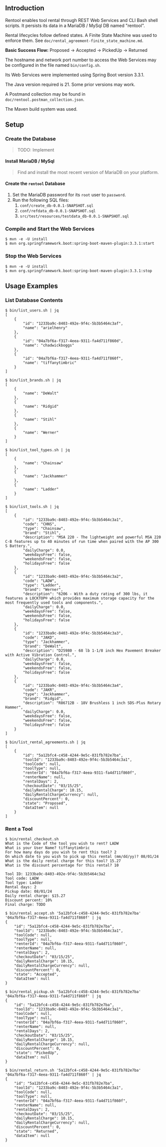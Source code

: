 ## Introduction
Rentool enables tool rental through REST Web Services and CLI Bash shell
scripts.  It persists its data in a MariaDB / MySql DB named "rentool".

Rental lifecycles follow defined states.  A Finite State Machine was
used to enforce them.  See `doc/rental_agreement-finite_state_machine.md`.

**Basic Success Flow:**
    Proposed -> Accepted -> PickedUp -> Returned

The hostname and network port number to access the Web Services may be
configured in the file named `bin/config.sh`. 

Its Web Services were implemented using Spring Boot version 3.3.1.

The Java version required is 21.  Some prior versions may work.

A Postmand collection may be found in `doc/rentool.postman_collection.json`.

The Maven build system was used.

## Setup
### Create the Database
> TODO: Implement

#### Install MariaDB / MySql
> Find and install the most recent version of MariaDB on your platform.

#### Create the `rentool` Database
1. Set the MariaDB password for its `root` user to `password`.
1. Run the following SQL files:
   1. `conf/create_db-0.0.1-SNAPSHOT.sql`
   1. `conf/refdata_db-0.0.1-SNAPSHOT.sql`
   1. `src/test/resources/testdata_db-0.0.1-SNAPSHOT.sql`

### Compile and Start the Web Services
    $ mvn -e -U install
    $ mvn org.springframework.boot:spring-boot-maven-plugin:3.3.1:start

### Stop the Web Services
    $ mvn -e -U install
    $ mvn org.springframework.boot:spring-boot-maven-plugin:3.3.1:stop

## Usage Examples
### List Database Contents
    $ bin/list_users.sh | jq
    [
        {
            "id": "1233ba9c-8403-492e-9f4c-5b3b5464c3af",
            "name": "arielhenry"
        },
        {
            "id": "04a7bf6a-f317-4eea-9311-fa4d711f860d",
            "name": "chadwickboggs"
        },
        {
            "id": "04a7bf6a-f317-4eea-9311-fa4d711f860f",
            "name": "tiffanytimbric"
        }
    ]

    $ bin/list_brands.sh | jq
    [
        {
            "name": "DeWalt"
        },
        {
            "name": "Ridgid"
        },
        {
            "name": "Stihl"
        },
        {
            "name": "Werner"
        }
    ]

    $ bin/list_tool_types.sh | jq
    [
        {
            "name": "Chainsaw"
        },
        {
            "name": "Jackhammer"
        },
        {
            "name": "Ladder"
        }
    ]

    $ bin/list_tools.sh | jq
    [
        {
            "id": "1233ba9c-8403-492e-9f4c-5b3b5464c3a1",
            "code": "CHNS",
            "type": "Chainsaw",
            "brand": "Stihl",
            "description": "MSA 220 - The lightweight and powerful MSA 220 C-B features up to 40 minutes of run time when paired with the AP 300 S Battery.",
            "dailyCharge": 0.0,
            "weekdaysFree": false,
            "weekendsFree": false,
            "holidaysFree": false
        },
        {
            "id": "1233ba9c-8403-492e-9f4c-5b3b5464c3a2",
            "code": "LADW",
            "type": "Ladder",
            "brand": "Werner",
            "description": "6206 - With a duty rating of 300 lbs, it features a LOCKTOP® which provides maximum storage capacity for the most frequently used tools and components.",
            "dailyCharge": 0.0,
            "weekdaysFree": false,
            "weekendsFree": false,
            "holidaysFree": false
        },
        {
            "id": "1233ba9c-8403-492e-9f4c-5b3b5464c3a3",
            "code": "JAKD",
            "type": "Jackhammer",
            "brand": "DeWalt",
            "description": "D25980 - 68 lb 1-1/8 inch Hex Pavement Breaker with Active Vibration Control.",
            "dailyCharge": 0.0,
            "weekdaysFree": false,
            "weekendsFree": false,
            "holidaysFree": false
        },
        {
            "id": "1233ba9c-8403-492e-9f4c-5b3b5464c3a4",
            "code": "JAKR",
            "type": "Jackhammer",
            "brand": "Ridgid",
            "description": "R86712B - 18V Brushless 1 inch SDS-Plus Rotary Hammer",
            "dailyCharge": 0.0,
            "weekdaysFree": false,
            "weekendsFree": false,
            "holidaysFree": false
        }
    ]

    $ bin/list_rental_agreements.sh | jq
    [
        {
            "id": "5a12bfc4-c458-4244-9e5c-831fb782e7ba",
            "toolId": "1233ba9c-8403-492e-9f4c-5b3b5464c3a1",
            "toolCode": null,
            "toolType": null,
            "renterId": "04a7bf6a-f317-4eea-9311-fa4d711f860f",
            "renterName": null,
            "rentalDays": 2,
            "checkoutDate": "03/15/25",
            "dailyRentalCharge": 10.15,
            "dailyRentalChargeCurrency": null,
            "discountPercent": 0,
            "state": "Proposed",
            "dataItem": null
        }
    ]

### Rent a Tool
    $ bin/rental_checkout.sh
    What is the Code of the tool you wish to rent? LADW
    What is your User Name? tiffanytimbric
    For how many days do you wish to rent this tool? 2
    On which date to you wish to pick up this rental (mm/dd/yy)? 08/01/24
    What is the daily rental charge for this tool? 15.27
    What is the discount percentage for this rental? 10
    
    Tool ID: 1233ba9c-8403-492e-9f4c-5b3b5464c3a2
    Tool code: LADW
    Tool type: Ladder
    Rental days: 2
    Pickup date: 08/01/24
    Daily rental charge: $15.27
    Discount percent: 10%
    Final charge: TODO

    $ bin/rental_accept.sh '5a12bfc4-c458-4244-9e5c-831fb782e7ba' '04a7bf6a-f317-4eea-9311-fa4d711f860f' | jq
    {
        "id": "5a12bfc4-c458-4244-9e5c-831fb782e7ba",
        "toolId": "1233ba9c-8403-492e-9f4c-5b3b5464c3a1",
        "toolCode": null,
        "toolType": null,
        "renterId": "04a7bf6a-f317-4eea-9311-fa4d711f860f",
        "renterName": null,
        "rentalDays": 2,
        "checkoutDate": "03/15/25",
        "dailyRentalCharge": 10.15,
        "dailyRentalChargeCurrency": null,
        "discountPercent": 0,
        "state": "Accepted",
        "dataItem": null
    }

    $ bin/rental_pickup.sh '5a12bfc4-c458-4244-9e5c-831fb782e7ba' '04a7bf6a-f317-4eea-9311-fa4d711f860f' | jq
    {
        "id": "5a12bfc4-c458-4244-9e5c-831fb782e7ba",
        "toolId": "1233ba9c-8403-492e-9f4c-5b3b5464c3a1",
        "toolCode": null,
        "toolType": null,
        "renterId": "04a7bf6a-f317-4eea-9311-fa4d711f860f",
        "renterName": null,
        "rentalDays": 2,
        "checkoutDate": "03/15/25",
        "dailyRentalCharge": 10.15,
        "dailyRentalChargeCurrency": null,
        "discountPercent": 0,
        "state": "PickedUp",
        "dataItem": null
    }

    $ bin/rental_return.sh '5a12bfc4-c458-4244-9e5c-831fb782e7ba' '04a7bf6a-f317-4eea-9311-fa4d711f860f' | jq
    {
        "id": "5a12bfc4-c458-4244-9e5c-831fb782e7ba",
        "toolId": "1233ba9c-8403-492e-9f4c-5b3b5464c3a1",
        "toolCode": null,
        "toolType": null,
        "renterId": "04a7bf6a-f317-4eea-9311-fa4d711f860f",
        "renterName": null,
        "rentalDays": 2,
        "checkoutDate": "03/15/25",
        "dailyRentalCharge": 10.15,
        "dailyRentalChargeCurrency": null,
        "discountPercent": 0,
        "state": "Returned",
        "dataItem": null
    }
